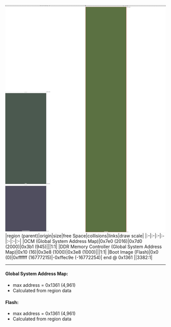 ![memory map diagram](A3_region_exceeds_height-no_maxaddress_set_diagram.png)
|region (parent)|origin|size|free Space|collisions|links|draw scale|
|:-|:-|:-|:-|:-|:-|:-|
|<span style='color:(16, 34, 21)'>OCM (Global System Address Map)</span>|0x7e0 (2016)|0x7d0 (2000)|0x3b1 (945)|||1:1|
|<span style='color:(23, 20, 42)'>DDR Memory Controller (Global System Address Map)</span>|0x10 (16)|0x3e8 (1000)|0x3e8 (1000)|||1:1|
|<span style='color:(37, 66, 4)'>Boot Image (Flash)</span>|0x0 (0)|0xffffff (16777215)|-0xffec9e (-16772254)| end @ 0x1361 ||3382:1|

---
#### Global System Address Map:
- max address = 0x1361 (4,961)
- Calculated from region data
#### Flash:
- max address = 0x1361 (4,961)
- Calculated from region data